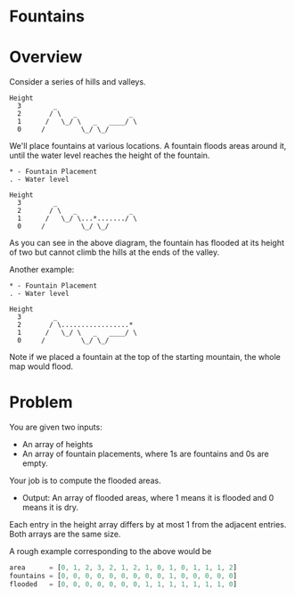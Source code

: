 Fountains
=========

# Overview

Consider a series of hills and valleys.

```
Height
  3        _
  2       / \   _             _
  1      /   \_/ \   _   ____/ \
  0     /         \_/ \_/
```

We'll place fountains at various locations. A fountain floods areas around it, until the water level reaches the height of the fountain.

```
* - Fountain Placement
. - Water level

Height
  3        _
  2       / \   _             _
  1      /   \_/ \...*......./ \
  0     /         \_/ \_/
```

As you can see in the above diagram, the fountain has flooded at its height of two but cannot climb the hills at the ends of the valley.

Another example:

```
* - Fountain Placement
. - Water level

Height
  3        _
  2       / \.................*
  1      /   \_/ \   _   ____/ \
  0     /         \_/ \_/
```

Note if we placed a fountain at the top of the starting mountain, the whole map would flood.

# Problem

You are given two inputs:
* An array of heights
* An array of fountain placements, where 1s are fountains and 0s are empty.

Your job is to compute the flooded areas.
* Output: An array of flooded areas, where 1 means it is flooded and 0 means it is dry.

Each entry in the height array differs by at most 1 from the adjacent entries. Both arrays are the same size.

A rough example corresponding to the above would be
```js
area      = [0, 1, 2, 3, 2, 1, 2, 1, 0, 1, 0, 1, 1, 1, 2]
fountains = [0, 0, 0, 0, 0, 0, 0, 0, 0, 1, 0, 0, 0, 0, 0]
flooded   = [0, 0, 0, 0, 0, 0, 0, 1, 1, 1, 1, 1, 1, 1, 0]
```


